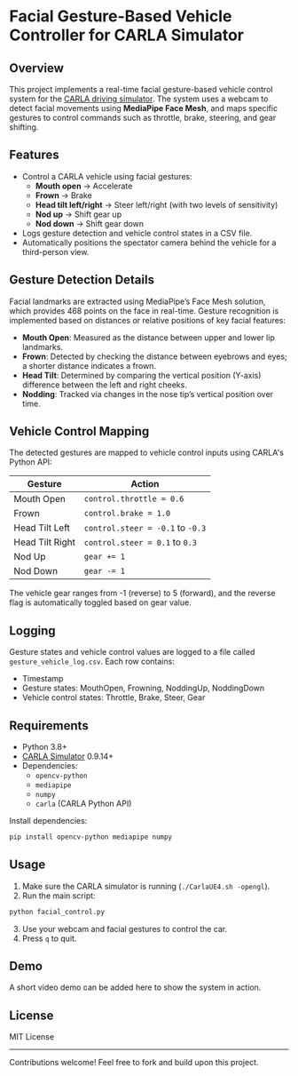 # Facial Gesture-Based Vehicle Controller for CARLA Simulator

## Overview

This project implements a real-time facial gesture-based vehicle control system for the [CARLA driving simulator](https://carla.org/). The system uses a webcam to detect facial movements using **MediaPipe Face Mesh**, and maps specific gestures to control commands such as throttle, brake, steering, and gear shifting.

## Features

- Control a CARLA vehicle using facial gestures:
  - **Mouth open** → Accelerate
  - **Frown** → Brake
  - **Head tilt left/right** → Steer left/right (with two levels of sensitivity)
  - **Nod up** → Shift gear up
  - **Nod down** → Shift gear down
- Logs gesture detection and vehicle control states in a CSV file.
- Automatically positions the spectator camera behind the vehicle for a third-person view.

## Gesture Detection Details

Facial landmarks are extracted using MediaPipe’s Face Mesh solution, which provides 468 points on the face in real-time. Gesture recognition is implemented based on distances or relative positions of key facial features:

- **Mouth Open**: Measured as the distance between upper and lower lip landmarks.
- **Frown**: Detected by checking the distance between eyebrows and eyes; a shorter distance indicates a frown.
- **Head Tilt**: Determined by comparing the vertical position (Y-axis) difference between the left and right cheeks.
- **Nodding**: Tracked via changes in the nose tip’s vertical position over time.

## Vehicle Control Mapping

The detected gestures are mapped to vehicle control inputs using CARLA's Python API:

| Gesture         | Action                           |
| --------------- | -------------------------------- |
| Mouth Open      | `control.throttle = 0.6`         |
| Frown           | `control.brake = 1.0`            |
| Head Tilt Left  | `control.steer = -0.1` to `-0.3` |
| Head Tilt Right | `control.steer = 0.1` to `0.3`   |
| Nod Up          | `gear += 1`                      |
| Nod Down        | `gear -= 1`                      |

The vehicle gear ranges from -1 (reverse) to 5 (forward), and the reverse flag is automatically toggled based on gear value.

## Logging

Gesture states and vehicle control values are logged to a file called `gesture_vehicle_log.csv`. Each row contains:

- Timestamp
- Gesture states: MouthOpen, Frowning, NoddingUp, NoddingDown
- Vehicle control states: Throttle, Brake, Steer, Gear

## Requirements

- Python 3.8+
- [CARLA Simulator](https://carla.org/) 0.9.14+
- Dependencies:
  - `opencv-python`
  - `mediapipe`
  - `numpy`
  - `carla` (CARLA Python API)

Install dependencies:

```bash
pip install opencv-python mediapipe numpy
```

## Usage

1. Make sure the CARLA simulator is running (`./CarlaUE4.sh -opengl`).
2. Run the main script:

```bash
python facial_control.py
```

3. Use your webcam and facial gestures to control the car.
4. Press `q` to quit.

## Demo

A short video demo can be added here to show the system in action.

## License

MIT License

---

Contributions welcome! Feel free to fork and build upon this project.
```

